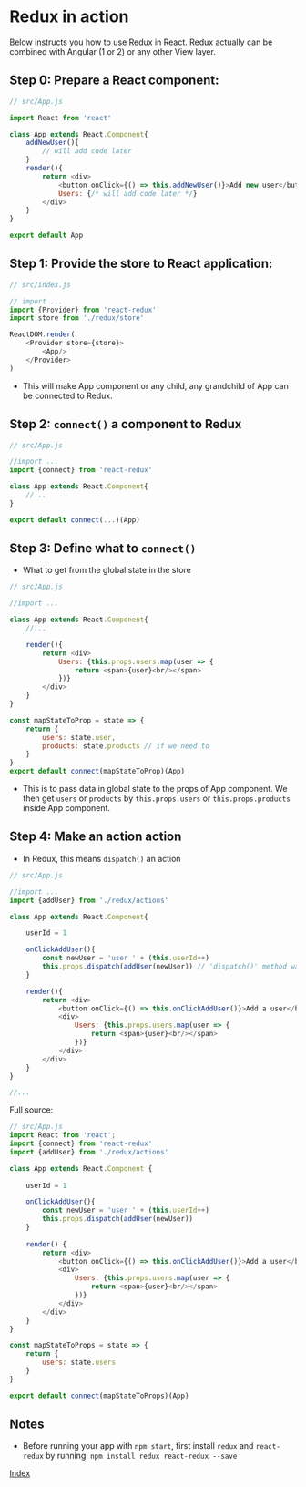 # Redux in action
Below instructs you how to use Redux in React. Redux actually can be combined with Angular (1 or 2) or any other View layer.

## Step 0: Prepare a React component:
````javascript
// src/App.js

import React from 'react'

class App extends React.Component{
    addNewUser(){
        // will add code later
    }
    render(){
        return <div>
            <button onClick={() => this.addNewUser()}>Add new user</button>
            Users: {/* will add code later */}
        </div>
    }
}

export default App

````

## Step 1: Provide the store to React application:
````javascript
// src/index.js

// import ...
import {Provider} from 'react-redux'
import store from './redux/store'

ReactDOM.render(
    <Provider store={store}>
        <App/>
    </Provider>
)
````
* This will make App component or any child, any grandchild of App can be connected to Redux.

## Step 2: `connect()` a component to Redux
````javascript
// src/App.js

//import ...
import {connect} from 'react-redux'

class App extends React.Component{
    //...
}

export default connect(...)(App)

````

## Step 3: Define what to `connect()`
* What to get from the global state in the store
````javascript
// src/App.js

//import ...

class App extends React.Component{
    //...

    render(){
        return <div>
            Users: {this.props.users.map(user => {
                return <span>{user}<br/></span>
            })}
        </div>
    }
}

const mapStateToProp = state => {
    return {
        users: state.user,
        products: state.products // if we need to
    }
}
export default connect(mapStateToProp)(App)

````
* This is to pass data in global state to the props of App component. We then get `users` or `products` by `this.props.users` or `this.props.products` inside App component.

## Step 4: Make an action action
* In Redux, this means `dispatch()` an action
````javascript
// src/App.js

//import ...
import {addUser} from './redux/actions'

class App extends React.Component{

    userId = 1

    onClickAddUser(){
        const newUser = 'user ' + (this.userId++)
        this.props.dispatch(addUser(newUser)) // 'dispatch()' method was passed to App's props by 'connect()'
    }

    render(){
        return <div>
            <button onClick={() => this.onClickAddUser()}>Add a user</button>
            <div>
                Users: {this.props.users.map(user => {
                    return <span>{user}<br/></span>
                })}
            </div>
        </div>
    }
}

//...
````

Full source:
````javascript
// src/App.js
import React from 'react';
import {connect} from 'react-redux'
import {addUser} from './redux/actions'

class App extends React.Component {
  
    userId = 1

    onClickAddUser(){
        const newUser = 'user ' + (this.userId++)
        this.props.dispatch(addUser(newUser))
    }
    
    render() {
        return <div>
            <button onClick={() => this.onClickAddUser()}>Add a user</button>
            <div>
                Users: {this.props.users.map(user => {
                    return <span>{user}<br/></span>
                })}
            </div>
        </div>
    }
}

const mapStateToProps = state => {
    return {
        users: state.users
    }
}

export default connect(mapStateToProps)(App)

````

## Notes
* Before running your app with `npm start`, first install `redux` and `react-redux` by running: `npm install redux react-redux --save`

[Index](README.md)





